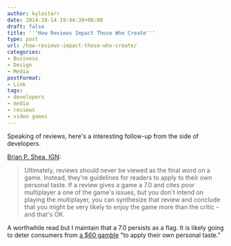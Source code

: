 ```yaml
---
author: kylestarr
date: 2014-10-14 19:44:39+00:00
draft: false
title: '''How Reviews Impact Those Who Create'''
type: post
url: /how-reviews-impact-those-who-create/
categories:
- Business
- Design
- Media
postFormat:
- Link
tags:
- developers
- media
- reviews
- video games
---
```


Speaking of reviews, here's a interesting follow-up from the side of developers.

[Brian P. Shea, IGN](http://www.ign.com/articles/2014/10/14/the-rating-game-how-reviews-impact-those-who-create):


<blockquote>Ultimately, reviews should never be viewed as the final word on a game. Instead, they're guidelines for readers to apply to their own personal taste. If a review gives a game a 7.0 and cites poor multiplayer a one of the game's issues, but you don't intend on playing the multiplayer, you can synthesize that review and conclude that you might be very likely to enjoy the game more than the critic - and that's OK.</blockquote>


A worthwhile read but I maintain that a 7.0 persists as a flag. It is likely going to deter consumers from [a $60 gamble](https://www.zerocounts.net/2014/10/14/a-60-gamble/) "to apply their own personal taste."
